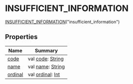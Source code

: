 # INSUFFICIENT_INFORMATION


[INSUFFICIENT_INFORMATION](index.md)(&quot;insufficient_information&quot;)

## Properties

| Name | Summary |
|---|---|
| [code](../code.md) | val [code](../code.md): [String](https://kotlinlang.org/api/latest/jvm/stdlib/kotlin/-string/index.html) |
| [name](../../../../io.logto.sdk.android.exception/-logto-exception/-message/-n-o-t_-a-u-t-h-e-n-t-i-c-a-t-e-d/index.md#-372974862%2FProperties%2F1239322798) | val [name](../../../../io.logto.sdk.android.exception/-logto-exception/-message/-n-o-t_-a-u-t-h-e-n-t-i-c-a-t-e-d/index.md#-372974862%2FProperties%2F1239322798): [String](https://kotlinlang.org/api/latest/jvm/stdlib/kotlin/-string/index.html) |
| [ordinal](../../../../io.logto.sdk.android.exception/-logto-exception/-message/-n-o-t_-a-u-t-h-e-n-t-i-c-a-t-e-d/index.md#-739389684%2FProperties%2F1239322798) | val [ordinal](../../../../io.logto.sdk.android.exception/-logto-exception/-message/-n-o-t_-a-u-t-h-e-n-t-i-c-a-t-e-d/index.md#-739389684%2FProperties%2F1239322798): [Int](https://kotlinlang.org/api/latest/jvm/stdlib/kotlin/-int/index.html) |

